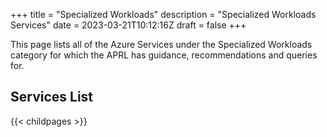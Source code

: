 +++
title = "Specialized Workloads"
description = "Specialized Workloads Services"
date = 2023-03-21T10:12:16Z
draft = false
+++

This page lists all of the Azure Services under the Specialized Workloads category for which the APRL has guidance, recommendations and queries for.

## Services List

{{< childpages >}}
